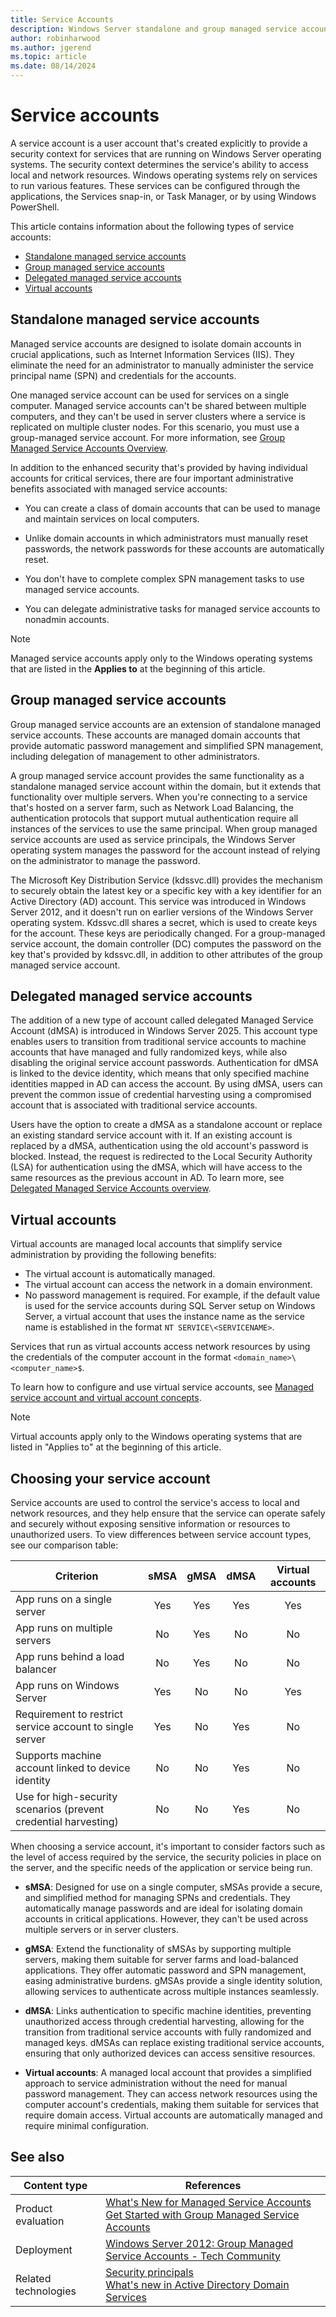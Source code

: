 ```yaml
---
title: Service Accounts
description: Windows Server standalone and group managed service accounts in Active Directory.
author: robinharwood
ms.author: jgerend
ms.topic: article
ms.date: 08/14/2024
---
```


# Service accounts

> 

A service account is a user account that's created explicitly to provide a security context for services that are running on Windows Server operating systems. The security context determines the service's ability to access local and network resources. Windows operating systems rely on services to run various features. These services can be configured through the applications, the Services snap-in, or Task Manager, or by using Windows PowerShell.

This article contains information about the following types of service accounts:

- [Standalone managed service accounts](#standalone-managed-service-accounts)
- [Group managed service accounts](#group-managed-service-accounts)
- [Delegated managed service accounts](#delegated-managed-service-accounts)
- [Virtual accounts](#virtual-accounts)

## Standalone managed service accounts

Managed service accounts are designed to isolate domain accounts in crucial applications, such as Internet Information Services (IIS). They eliminate the need for an administrator to manually administer the service principal name (SPN) and credentials for the accounts.

One managed service account can be used for services on a single computer. Managed service accounts can't be shared between multiple computers, and they can't be used in server clusters where a service is replicated on multiple cluster nodes. For this scenario, you must use a group-managed service account. For more information, see [Group Managed Service Accounts Overview](/previous-versions/windows/it-pro/windows-server-2012-R2-and-2012/hh831782(v=ws.11)).

In addition to the enhanced security that's provided by having individual accounts for critical services, there are four important administrative benefits associated with managed service accounts:

- You can create a class of domain accounts that can be used to manage and maintain services on local computers.

- Unlike domain accounts in which administrators must manually reset passwords, the network passwords for these accounts are automatically reset.

- You don't have to complete complex SPN management tasks to use managed service accounts.

- You can delegate administrative tasks for managed service accounts to nonadmin accounts.

> [!NOTE]
> Managed service accounts apply only to the Windows operating systems that are listed in the **Applies to** at the beginning of this article.

## Group managed service accounts

Group managed service accounts are an extension of standalone managed service accounts. These accounts are managed domain accounts that provide automatic password management and simplified SPN management, including delegation of management to other administrators.

A group managed service account provides the same functionality as a standalone managed service account within the domain, but it extends that functionality over multiple servers. When you're connecting to a service that's hosted on a server farm, such as Network Load Balancing, the authentication protocols that support mutual authentication require all instances of the services to use the same principal. When group managed service accounts are used as service principals, the Windows Server operating system manages the password for the account instead of relying on the administrator to manage the password.

The Microsoft Key Distribution Service (kdssvc.dll) provides the mechanism to securely obtain the latest key or a specific key with a key identifier for an Active Directory (AD) account. This service was introduced in Windows Server 2012, and it doesn't run on earlier versions of the Windows Server operating system. Kdssvc.dll shares a secret, which is used to create keys for the account. These keys are periodically changed. For a group-managed service account, the domain controller (DC) computes the password on the key that's provided by kdssvc.dll, in addition to other attributes of the group managed service account.

## Delegated managed service accounts

The addition of a new type of account called delegated Managed Service Account (dMSA) is introduced in Windows Server 2025. This account type enables users to transition from traditional service accounts to machine accounts that have managed and fully randomized keys, while also disabling the original service account passwords. Authentication for dMSA is linked to the device identity, which means that only specified machine identities mapped in AD can access the account. By using dMSA, users can prevent the common issue of credential harvesting using a compromised account that is associated with traditional service accounts.

Users have the option to create a dMSA as a standalone account or replace an existing standard service account with it. If an existing account is replaced by a dMSA, authentication using the old account's password is blocked. Instead, the request is redirected to the Local Security Authority (LSA) for authentication using the dMSA, which will have access to the same resources as the previous account in AD. To learn more, see [Delegated Managed Service Accounts overview](/windows-server/security/delegated-managed-service-accounts/delegated-managed-service-accounts-overview).

## Virtual accounts

Virtual accounts are managed local accounts that simplify service administration by providing the following benefits:

- The virtual account is automatically managed.
- The virtual account can access the network in a domain environment.
- No password management is required. For example, if the default value is used for the service accounts during SQL Server setup on Windows Server, a virtual account that uses the instance name as the service name is established in the format `NT SERVICE\<SERVICENAME>`.

Services that run as virtual accounts access network resources by using the credentials of the computer account in the format `<domain_name>\<computer_name>$`.

To learn how to configure and use virtual service accounts, see [Managed service account and virtual account concepts](/previous-versions/windows/it-pro/windows-server-2008-r2-and-2008/dd548356(v=ws.10)#managed-service-account-and-virtual-account-concepts).

> [!NOTE]
> Virtual accounts apply only to the Windows operating systems that are listed in "Applies to" at the beginning of this article.

## Choosing your service account

Service accounts are used to control the service's access to local and network resources, and they help ensure that the service can operate safely and securely without exposing sensitive information or resources to unauthorized users. To view differences between service account types, see our comparison table:

| Criterion | sMSA | gMSA | dMSA | Virtual accounts |
|-|:-:|:-:|:-:|:-:|
| App runs on a single server | Yes | Yes | Yes | Yes |
| App runs on multiple servers | No | Yes | No | No |
| App runs behind a load balancer | No | Yes | No | No |
| App runs on Windows Server | Yes | No | No | Yes |
| Requirement to restrict service account to single server | Yes | No | Yes | No |
| Supports machine account linked to device identity | No | No | Yes | No |
| Use for high-security scenarios (prevent credential harvesting) | No | No | Yes | No |

When choosing a service account, it's important to consider factors such as the level of access required by the service, the security policies in place on the server, and the specific needs of the application or service being run.

- **sMSA**: Designed for use on a single computer, sMSAs provide a secure, and simplified method for managing SPNs and credentials. They automatically manage passwords and are ideal for isolating domain accounts in critical applications. However, they can't be used across multiple servers or in server clusters.

- **gMSA**: Extend the functionality of sMSAs by supporting multiple servers, making them suitable for server farms and load-balanced applications. They offer automatic password and SPN management, easing administrative burdens. gMSAs provide a single identity solution, allowing services to authenticate across multiple instances seamlessly.

- **dMSA**: Links authentication to specific machine identities, preventing unauthorized access through credential harvesting, allowing for the transition from traditional service accounts with fully randomized and managed keys. dMSAs can replace existing traditional service accounts, ensuring that only authorized devices can access sensitive resources.

- **Virtual accounts**: A managed local account that provides a simplified approach to service administration without the need for manual password management. They can access network resources using the computer account's credentials, making them suitable for services that require domain access. Virtual accounts are automatically managed and require minimal configuration.

## See also

| Content type  | References  |
|---------------|-------------|
| Product evaluation | [What's New for Managed Service Accounts](/previous-versions/windows/it-pro/windows-server-2012-R2-and-2012/hh831451(v=ws.11)) <br> [Get Started with Group Managed Service Accounts](/previous-versions/windows/it-pro/windows-server-2012-R2-and-2012/jj128431(v=ws.11)) |
| Deployment | [Windows Server 2012: Group Managed Service Accounts - Tech Community](https://techcommunity.microsoft.com/t5/core-infrastructure-and-security/windows-server-2012-group-managed-service-accounts/ba-p/255910) |
| Related technologies | [Security principals](understand-security-principals.md) <br> [What's new in Active Directory Domain Services](/windows-server/identity/whats-new-active-directory-domain-services) |
